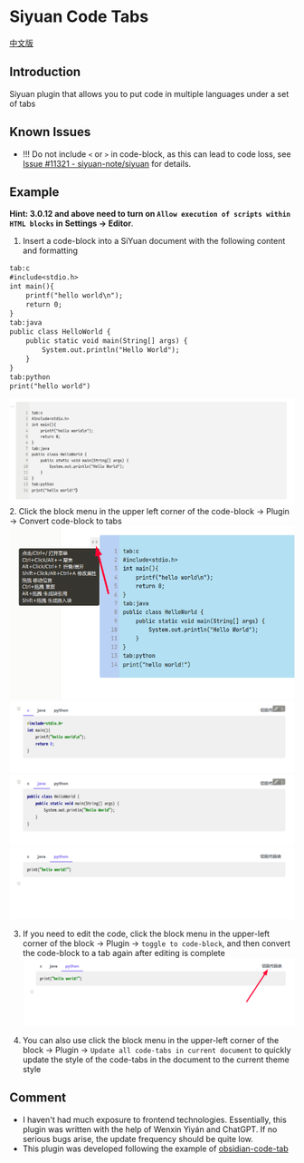 
# Siyuan Code Tabs

[中文版](./README_zh_CN.md)
## Introduction
Siyuan plugin that allows you to put code in multiple languages under a set of tabs

## Known Issues
- !!! Do not include `<` or `>` in code-block, as this can lead to code loss, see [Issue #11321 - siyuan-note/siyuan](https://github.com/siyuan-note/siyuan/issues/11321)  for details.  

## Example
**Hint: 3.0.12 and above need to turn on `Allow execution of scripts within HTML blocks` in Settings -> Editor**.
1. Insert a code-block into a SiYuan document with the following content and formatting
```
tab:c
#include<stdio.h>
int main(){
    printf("hello world\n");
    return 0;
}
tab:java
public class HelloWorld {
    public static void main(String[] args) {
        System.out.println("Hello World");
    }
}
tab:python
print("hello world")
```
![fig1](./asset/1.png)
2. Click the block menu in the upper left corner of the code-block -> Plugin -> Convert code-block to tabs
   ![fig2-1](./asset/2-1.png)
   ![fig2-2](./asset/2-2.png)
   ![fig2-3](./asset/2-3.png)
   ![fig2-4](./asset/2-4.png)

3. If you need to edit the code, click the block menu in the upper-left corner of the block -> Plugin -> `toggle to code-block`, and then convert the code-block to a tab again after editing is complete
   ![fig3](./asset/3.png)

4. You can also use click the block menu in the upper-left corner of the block -> Plugin -> `Update all code-tabs in current document` to quickly update the style of the code-tabs in the document to the current theme style

## Comment
- I haven't had much exposure to frontend technologies. Essentially, this plugin was written with the help of Wenxin Yiyán and ChatGPT. If no serious bugs arise, the update frequency should be quite low.
- This plugin was developed following the example of [obsidian-code-tab](https://github.com/lazyloong/obsidian-code-tab)